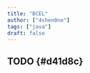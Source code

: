 ```yaml
---
title: "BCEL"
author: ["4shen0ne"]
tags: ["java"]
draft: false
---
```


## <span class="org-todo todo TODO">TODO</span>  {#d41d8c}

